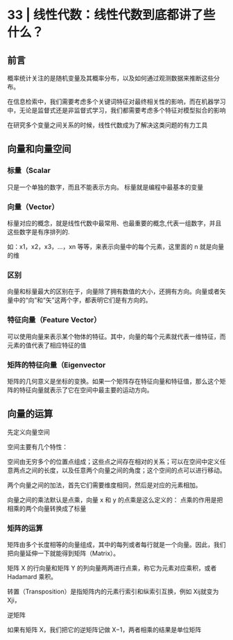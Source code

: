 
# 33 | 线性代数：线性代数到底都讲了些什么？

## 前言

概率统计关注的是随机变量及其概率分布，以及如何通过观测数据来推断这些分布。

在信息检索中，我们需要考虑多个关键词特征对最终相关性的影响，而在机器学习中，无论是监督式还是非监督式学习，我们都需要考虑多个特征对模型拟合的影响

在研究多个变量之间关系的时候，线性代数成为了解决这类问题的有力工具


## 向量和向量空间

### 标量（Scalar

只是一个单独的数字，而且不能表示方向。
标量就是编程中最基本的变量

### 向量（Vector）

标量对应的概念，就是线性代数中最常用、也最重要的概念,代表一组数字，并且这些数字是有序排列的.

如：x1​，x2​，x3​，…，xn​ 等等，来表示向量中的每个元素，这里面的 n 就是向量的维

### 区别

向量和标量最大的区别在于，向量除了拥有数值的大小，还拥有方向。向量或者矢量中的“向”和“矢”这两个字，都表明它们是有方向的。

### 特征向量（Feature Vector）

可以使用向量来表示某个物体的特征。其中，向量的每个元素就代表一维特征，而元素的值代表了相应特征的值

### 矩阵的特征向量（Eigenvector

矩阵的几何意义是坐标的变换。如果一个矩阵存在特征向量和特征值，那么这个矩阵的特征向量就表示了它在空间中最主要的运动方向。


## 向量的运算

先定义向量空间

空间主要有几个特性：

空间由无穷多个的位置点组成；这些点之间存在相对的关系；可以在空间中定义任意两点之间的长度，以及任意两个向量之间的角度；这个空间的点可以进行移动。


两个向量之间的加法，首先它们需要维度相同，然后是对应的元素相加。


向量之间的乘法默认是点乘，向量 x 和 y 的点乘是这么定义的：
点乘的作用是把相乘的两个向量转换成了标量


### 矩阵的运算

 矩阵由多个长度相等的向量组成，其中的每列或者每行就是一个向量。因此，我们把向量延伸一下就能得到矩阵（Matrix）。

 矩阵 X 的行向量和矩阵 Y 的列向量两两进行点乘，称它为元素对应乘积，或者 Hadamard 乘积。


 转置（Transposition）是指矩阵内的元素行索引和纵索引互换，例如 Xij​ 就变为 Xji​，


 逆矩阵

 如果有矩阵 X，我们把它的逆矩阵记做 X−1，两者相乘的结果是单位矩阵
 
